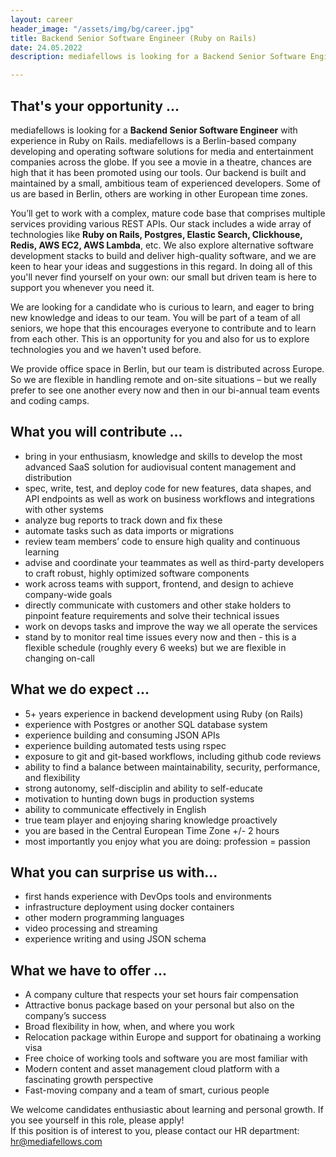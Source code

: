 ```yaml
---
layout: career
header_image: "/assets/img/bg/career.jpg"
title: Backend Senior Software Engineer (Ruby on Rails)
date: 24.05.2022
description: mediafellows is looking for a Backend Senior Software Engineer with experience in Ruby on Rails. mediafellows is a Berlin-based company developing and operating software solutions for media and entertainment companies across the globe. If you see a movie in a theatre, chances are high that it has been promoted using our tools.

---
```


<div class="job-details mb-40">
        
<h2>That's your opportunity ...</h2>
<p>
mediafellows is looking for a <strong>Backend Senior Software Engineer</strong> with experience in Ruby on Rails. mediafellows is a Berlin-based company developing and operating software solutions for media and entertainment companies across the globe. If you see a movie in a theatre, chances are high that it has been promoted using our tools. Our backend is built and maintained by a small, ambitious team of experienced developers. Some of us are based in Berlin, others are working in other European time zones.
</p>
<p>
You’ll get to work with a complex, mature code base that comprises multiple services providing various REST APIs. Our stack includes a wide array of technologies like <strong>Ruby on Rails, Postgres, Elastic Search, Clickhouse, Redis, AWS EC2, AWS Lambda</strong>, etc. We also explore alternative software development stacks to build and deliver high-quality software, and we are keen to hear your ideas and suggestions in this regard. In doing all of this you'll never find yourself on your own: our small but driven team is here to support you whenever you need it.
</p>
<p>
We are looking for a candidate who is curious to learn, and eager to bring new knowledge and ideas to our team. You will be part of a team of all seniors, we hope that this encourages everyone to contribute and to learn from each other. This is an opportunity for you and also for us to explore technologies you and we haven't used before.
</p>
<p>
We provide office space in Berlin, but our team is distributed across Europe. So we are flexible in handling remote and on-site situations – but we really prefer to see one another every now and then in our bi-annual team events and coding camps.
</p>

<p>
<h2>What you will contribute ...</h2>
<ul>
  <li>bring in your enthusiasm, knowledge and skills to develop the most advanced SaaS solution for audiovisual content management and distribution</li>
  <li>spec, write, test, and deploy code for new features, data shapes, and API endpoints as well as work on business workflows and integrations with other systems</li>
  <li>analyze bug reports to track down and fix these</li>
  <li>automate tasks such as data imports or migrations</li>
  <li>review team members’ code to ensure high quality and continuous learning</li>
  <li>advise and coordinate your teammates as well as third-party developers to craft robust, highly optimized software components</li>
  <li>work across teams with support, frontend, and design to achieve company-wide goals</li>
  <li>directly communicate with customers and other stake holders to pinpoint feature requirements and solve their technical issues</li>
  <li>work on devops tasks and improve the way we all operate the services</li>
  <li>stand by to monitor real time issues every now and then - this is a flexible schedule (roughly every 6 weeks) but we are flexible in changing on-call</li>
</ul>
</p>

<p>
<h2>What we do expect ...</h2>
<ul>
  <li>5+ years experience in backend development using Ruby (on Rails)</li>
  <li>experience with Postgres or another SQL database system</li>
  <li>experience building and consuming JSON APIs</li>
  <li>experience building automated tests using rspec</li>
  <li>exposure to git and git-based workflows, including github code reviews</li>
  <li>ability to find a balance between maintainability, security, performance, and flexibility</li>
  <li>strong autonomy, self-disciplin and ability to self-educate</li>
  <li>motivation to hunting down bugs in production systems</li>
  <li>ability to communicate effectively in English</li>
  <li>true team player and enjoying sharing knowledge proactively</li>
  <li>you are based in the Central European Time Zone +/- 2 hours</li>
  <li>most importantly you enjoy what you are doing: profession = passion</li>
</ul>
</p>

<p>
<h2>What you can surprise us with...</h2>
<ul>
  <li>first hands experience with DevOps tools and environments</li>
  <li>infrastructure deployment using docker containers</li>
  <li>other modern programming languages</li>
  <li>video processing and streaming</li>
  <li>experience writing and using JSON schema</li>
</ul>
</p>

<p>
<h2>What we have to offer ...</h2>
<ul>
  <li>A company culture that respects your set hours fair compensation</li>
  <li>Attractive bonus package based on your personal but also on the company’s success</li>
  <li>Broad flexibility in how, when, and where you work</li>
  <li>Relocation package within Europe and support for obatinaing a working visa</li>
  <li>Free choice of working tools and software you are most familiar with</li>
  <li>Modern content and asset management cloud platform with a fascinating growth perspective</li>
  <li>Fast-moving company and a team of smart, curious people</li>
</ul>
</p>

<p>
We welcome candidates enthusiastic about learning and personal growth. If you see yourself in this role, please apply!<br>
If this position is of interest to you, please contact our HR department: <a href="mailto:hr@mediafellows.com?subject=mediafellows - Frontend Team Lead">hr@mediafellows.com</a>
</p>

</div>